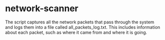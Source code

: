# network-scanner
The script captures all the network packets that pass through the system and logs them into a file called all_packets_log.txt. This includes information about each packet, such as where it came from and where it is going.
